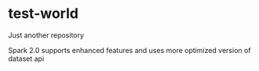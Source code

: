 # test-world
Just another repository

Spark 2.0 supports enhanced features and uses more optimized version of  dataset api
